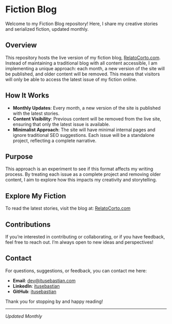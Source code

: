 # Fiction Blog

Welcome to my Fiction Blog repository! Here, I share my creative stories and serialized fiction, updated monthly.

## Overview

This repository hosts the live version of my fiction blog, [RelatoCorto.com](https://www.relatocorto.com). Instead of maintaining a traditional blog with all content accessible, I am implementing a unique approach: each month, a new version of the site will be published, and older content will be removed. This means that visitors will only be able to access the latest issue of my fiction online.

## How It Works

- **Monthly Updates**: Every month, a new version of the site is published with the latest stories.
- **Content Visibility**: Previous content will be removed from the live site, ensuring that only the latest issue is available.
- **Minimalist Approach**: The site will have minimal internal pages and ignore traditional SEO suggestions. Each issue will be a standalone project, reflecting a complete narrative.

## Purpose

This approach is an experiment to see if this format affects my writing process. By treating each issue as a complete project and removing older content, I aim to explore how this impacts my creativity and storytelling.

## Explore My Fiction

To read the latest stories, visit the blog at: [RelatoCorto.com](https://www.relatocorto.com)

## Contributions

If you’re interested in contributing or collaborating, or if you have feedback, feel free to reach out. I’m always open to new ideas and perspectives!

## Contact

For questions, suggestions, or feedback, you can contact me here:

- **Email**: dev@itusebastian.com
- **LinkedIn**: [itusebastian](https://www.linkedin.com/in/itusebastian)
- **GitHub**: [itusebastian](https://github.com/itusebastian)

Thank you for stopping by and happy reading!

---
_Updated Monthly_
